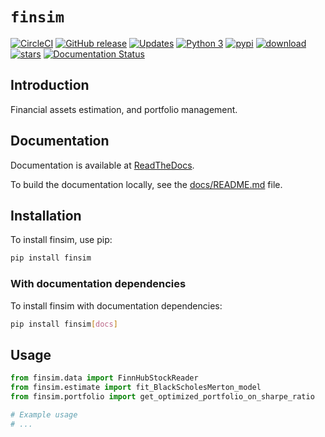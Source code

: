 # `finsim`


[![CircleCI](https://circleci.com/gh/stephenhky/FinanceSimulation.svg?style=svg)](https://circleci.com/gh/stephenhky/FinanceSimulation.svg)
[![GitHub release](https://img.shields.io/github/release/stephenhky/FinanceSimulation.svg?maxAge=3600)](https://github.com/stephenhky/FinanceSimulation/releases)
[![Updates](https://pyup.io/repos/github/stephenhky/FinanceSimulation/shield.svg)](https://pyup.io/repos/github/stephenhky/FinanceSimulation/)
[![Python 3](https://pyup.io/repos/github/stephenhky/FinanceSimulation/python-3-shield.svg)](https://pyup.io/repos/github/stephenhky/FinanceSimulation/)
[![pypi](https://img.shields.io/pypi/v/finsim.svg?maxAge=3600)](https://pypi.org/project/finsim/)
[![download](https://img.shields.io/pypi/dm/finsim.svg?maxAge=2592000&label=installs&color=%2327B1FF)](https://pypi.org/project/finsim/)
[![stars](https://img.shields.io/github/stars/stephenhky/FinanceSimulation.svg?style=social&label=Star&maxAge=60)](https://github.com/stephenhky/FinanceSimulation)
[![Documentation Status](https://readthedocs.org/projects/finsim/badge/?version=latest)](https://finsim.readthedocs.io/en/latest/?badge=latest)

## Introduction

Financial assets estimation, and portfolio management.

## Documentation

Documentation is available at [ReadTheDocs](https://finsim.readthedocs.io/).

To build the documentation locally, see the [docs/README.md](docs/README.md) file.

## Installation

To install finsim, use pip:

```bash
pip install finsim
```

### With documentation dependencies

To install finsim with documentation dependencies:

```bash
pip install finsim[docs]
```

## Usage

```python
from finsim.data import FinnHubStockReader
from finsim.estimate import fit_BlackScholesMerton_model
from finsim.portfolio import get_optimized_portfolio_on_sharpe_ratio

# Example usage
# ...
```
